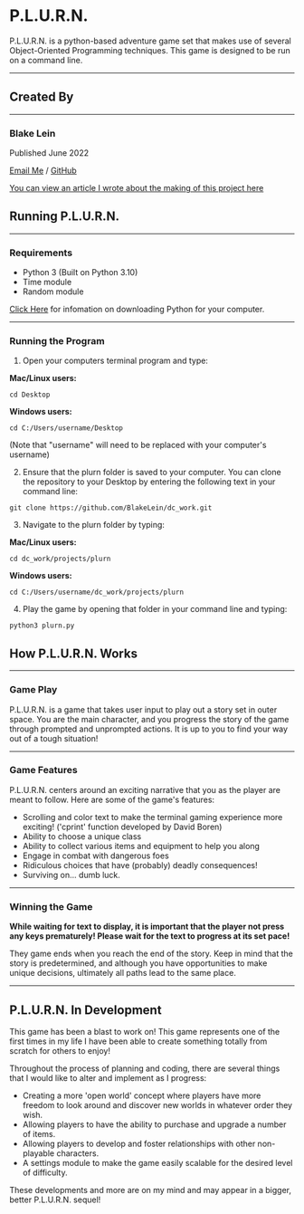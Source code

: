 # **P.L.U.R.N.**

P.L.U.R.N. is a python-based adventure game set that makes use of several Object-Oriented Programming techniques. This game is designed to be run on a command line.

---

## **Created By**

---

### Blake Lein

Published June 2022

[Email Me](blake.lein@gmail.com) / [GitHub](https://github.com/BlakeLein?tab=repositories)

[You can view an article I wrote about the making of this project here](https://medium.com/@blake.lein/p-l-u-r-n-ing-to-fly-3ab879e299a1)

## Running P.L.U.R.N.

---

### **Requirements**

- Python 3 (Built on Python 3.10)
- Time module
- Random module

[Click Here](https://realpython.com/installing-python/#how-to-install-from-homebrew) for infomation on downloading Python for your computer.

---

### **Running the Program**

1. Open your computers terminal program and type:

**Mac/Linux users:**

`cd Desktop`

**Windows users:**

`cd C:/Users/username/Desktop`

(Note that "username" will need to be replaced with your computer's username)

2. Ensure that the plurn folder is saved to your computer. You can clone the repository to your Desktop by entering the following text in your command line:

`git clone https://github.com/BlakeLein/dc_work.git`

3. Navigate to the plurn folder by typing:

**Mac/Linux users:**

`cd dc_work/projects/plurn`

**Windows users:**

`cd C:/Users/username/dc_work/projects/plurn`

4. Play the game by opening that folder in your command line and typing:

`python3 plurn.py`

## How P.L.U.R.N. Works

---

### Game Play

P.L.U.R.N. is a game that takes user input to play out a story set in outer space. You are the main character, and you progress the story of the game through prompted and unprompted actions. It is up to you to find your way out of a tough situation!

---

### Game Features

P.L.U.R.N. centers around an exciting narrative that you as the player are meant to follow. Here are some of the game's features:

- Scrolling and color text to make the terminal gaming experience more exciting! ('cprint' function developed by David Boren)
- Ability to choose a unique class
- Ability to collect various items and equipment to help you along
- Engage in combat with dangerous foes
- Ridiculous choices that have (probably) deadly consequences!
- Surviving on... dumb luck.

---

### Winning the Game

**While waiting for text to display, it is important that the player not press any keys prematurely! Please wait for the text to progress at its set pace!**

They game ends when you reach the end of the story. Keep in mind that the story is predetermined, and although you have opportunities to make unique decisions, ultimately all paths lead to the same place.

---

## P.L.U.R.N. In Development

This game has been a blast to work on! This game represents one of the first times in my life I have been able to create something totally from scratch for others to enjoy!

Throughout the process of planning and coding, there are several things that I would like to alter and implement as I progress:

- Creating a more 'open world' concept where players have more freedom to look around and discover new worlds in whatever order they wish.
- Allowing players to have the ability to purchase and upgrade a number of items.
- Allowing players to develop and foster relationships with other non-playable characters.
- A settings module to make the game easily scalable for the desired level of difficulty.

These developments and more are on my mind and may appear in a bigger, better P.L.U.R.N. sequel!
